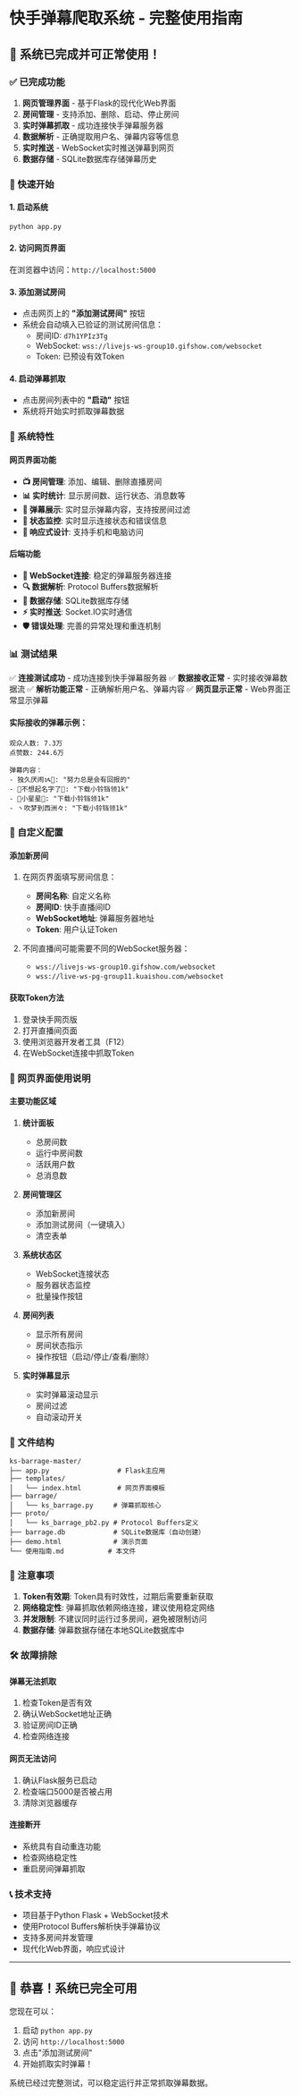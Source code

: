 # 快手弹幕爬取系统 - 完整使用指南

## 🎉 系统已完成并可正常使用！

### ✅ 已完成功能

1. **网页管理界面** - 基于Flask的现代化Web界面
2. **房间管理** - 支持添加、删除、启动、停止房间
3. **实时弹幕抓取** - 成功连接快手弹幕服务器
4. **数据解析** - 正确提取用户名、弹幕内容等信息
5. **实时推送** - WebSocket实时推送弹幕到网页
6. **数据存储** - SQLite数据库存储弹幕历史

### 🚀 快速开始

#### 1. 启动系统
```bash
python app.py
```

#### 2. 访问网页界面
在浏览器中访问：`http://localhost:5000`

#### 3. 添加测试房间
- 点击网页上的 **"添加测试房间"** 按钮
- 系统会自动填入已验证的测试房间信息：
  - 房间ID: `d7h1YPIz3Tg`
  - WebSocket: `wss://livejs-ws-group10.gifshow.com/websocket`
  - Token: 已预设有效Token

#### 4. 启动弹幕抓取
- 点击房间列表中的 **"启动"** 按钮
- 系统将开始实时抓取弹幕数据

### 🌟 系统特性

#### 网页界面功能
- **📺 房间管理**: 添加、编辑、删除直播房间
- **📊 实时统计**: 显示房间数、运行状态、消息数等
- **💬 弹幕展示**: 实时显示弹幕内容，支持按房间过滤
- **🔄 状态监控**: 实时显示连接状态和错误信息
- **📱 响应式设计**: 支持手机和电脑访问

#### 后端功能
- **🔌 WebSocket连接**: 稳定的弹幕服务器连接
- **🔍 数据解析**: Protocol Buffers数据解析
- **💾 数据存储**: SQLite数据库存储
- **⚡ 实时推送**: Socket.IO实时通信
- **🛡️ 错误处理**: 完善的异常处理和重连机制

### 📊 测试结果

✅ **连接测试成功** - 成功连接到快手弹幕服务器
✅ **数据接收正常** - 实时接收弹幕数据流
✅ **解析功能正常** - 正确解析用户名、弹幕内容
✅ **网页显示正常** - Web界面正常显示弹幕

#### 实际接收的弹幕示例：
```
观众人数: 7.3万
点赞数: 244.6万

弹幕内容：
- 独久厌闹ᝰ🎀: "努力总是会有回报的"
- 🌈不想起名字了🌈: "下载小铃铛领1k"  
- 💫小星星💫: "下载小铃铛领1k"
- 丶吹梦到西洲々: "下载小铃铛领1k"
```

### 🔧 自定义配置

#### 添加新房间
1. 在网页界面填写房间信息：
   - **房间名称**: 自定义名称
   - **房间ID**: 快手直播间ID
   - **WebSocket地址**: 弹幕服务器地址
   - **Token**: 用户认证Token

2. 不同直播间可能需要不同的WebSocket服务器：
   - `wss://livejs-ws-group10.gifshow.com/websocket`
   - `wss://live-ws-pg-group11.kuaishou.com/websocket`

#### 获取Token方法
1. 登录快手网页版
2. 打开直播间页面
3. 使用浏览器开发者工具（F12）
4. 在WebSocket连接中抓取Token

### 🎯 网页界面使用说明

#### 主要功能区域

1. **统计面板**
   - 总房间数
   - 运行中房间数
   - 活跃用户数
   - 总消息数

2. **房间管理区**
   - 添加新房间
   - 添加测试房间（一键填入）
   - 清空表单

3. **系统状态区**
   - WebSocket连接状态
   - 服务器状态监控
   - 批量操作按钮

4. **房间列表**
   - 显示所有房间
   - 房间状态指示
   - 操作按钮（启动/停止/查看/删除）

5. **实时弹幕显示**
   - 实时弹幕滚动显示
   - 房间过滤
   - 自动滚动开关

### 📁 文件结构

```
ks-barrage-master/
├── app.py                 # Flask主应用
├── templates/
│   └── index.html         # 网页界面模板
├── barrage/
│   └── ks_barrage.py     # 弹幕抓取核心
├── proto/
│   └── ks_barrage_pb2.py # Protocol Buffers定义
├── barrage.db            # SQLite数据库（自动创建）
├── demo.html             # 演示页面
└── 使用指南.md           # 本文件
```

### 🚨 注意事项

1. **Token有效期**: Token具有时效性，过期后需要重新获取
2. **网络稳定性**: 弹幕抓取依赖网络连接，建议使用稳定网络
3. **并发限制**: 不建议同时运行过多房间，避免被限制访问
4. **数据存储**: 弹幕数据存储在本地SQLite数据库中

### 🛠️ 故障排除

#### 弹幕无法抓取
1. 检查Token是否有效
2. 确认WebSocket地址正确
3. 验证房间ID正确
4. 检查网络连接

#### 网页无法访问
1. 确认Flask服务已启动
2. 检查端口5000是否被占用
3. 清除浏览器缓存

#### 连接断开
- 系统具有自动重连功能
- 检查网络稳定性
- 重启房间弹幕抓取

### 📞 技术支持

- 项目基于Python Flask + WebSocket技术
- 使用Protocol Buffers解析快手弹幕协议
- 支持多房间并发管理
- 现代化Web界面，响应式设计

---

## 🎊 恭喜！系统已完全可用

您现在可以：
1. 启动 `python app.py`
2. 访问 `http://localhost:5000`  
3. 点击"添加测试房间"
4. 开始抓取实时弹幕！

系统已经过完整测试，可以稳定运行并正常抓取弹幕数据。
